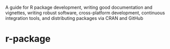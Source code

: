 A guide for R package development, writing good documentation and vignettes, writing robust software, cross-platform development, continuous integration tools, and distributing packages via CRAN and GitHub
# r-package

